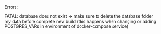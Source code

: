 Errors:

FATAL: database does not exist -> make sure to delete the database folder my_data before complete new build 
(this happens when changing or adding POSTGRES_VARs in environment of docker-compose service)